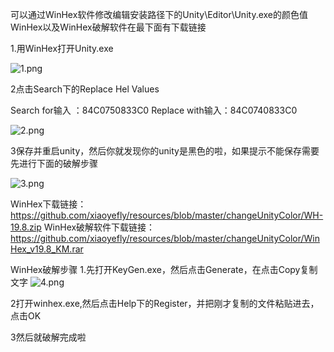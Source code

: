 可以通过WinHex软件修改编辑安装路径下的Unity\Editor\Unity.exe的颜色值
WinHex以及WinHex破解软件在最下面有下载链接

1.用WinHex打开Unity.exe

![1.png](https://upload-images.jianshu.io/upload_images/22933906-df5f4bd269184a99.png?imageMogr2/auto-orient/strip%7CimageView2/2/w/1240)


2点击Search下的Replace Hel Values

  Search for输入 ：84C0750833C0
  Replace with输入：84C0740833C0

![2.png](https://upload-images.jianshu.io/upload_images/22933906-d8f61ade69055bd3.png?imageMogr2/auto-orient/strip%7CimageView2/2/w/1240)

3保存并重启unity，然后你就发现你的unity是黑色的啦，如果提示不能保存需要先进行下面的破解步骤

![3.png](https://upload-images.jianshu.io/upload_images/22933906-de0874bf501de711.png?imageMogr2/auto-orient/strip%7CimageView2/2/w/1240)


WinHex下载链接：
https://github.com/xiaoyefly/resources/blob/master/changeUnityColor/WH-19.8.zip
WinHex破解软件下载链接：
https://github.com/xiaoyefly/resources/blob/master/changeUnityColor/WinHex_v19.8_KM.rar

WinHex破解步骤
1.先打开KeyGen.exe，然后点击Generate，在点击Copy复制文字
![4.png](https://upload-images.jianshu.io/upload_images/22933906-2967dfd4e69ce89f.png?imageMogr2/auto-orient/strip%7CimageView2/2/w/1240)

2打开winhex.exe,然后点击Help下的Register，并把刚才复制的文件粘贴进去，点击OK

3然后就破解完成啦
